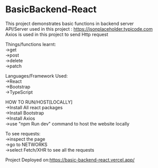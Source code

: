 # BasicBackend-React  
This project demonstrates basic functions in backend server  
API/Server used in this project : https://jsonplaceholder.typicode.com  
Axios is used in this project to send Http request  
  
Things/functions learnt:  
->get  
->post    
->delete    
->patch     
  
Languages/Framework Used:  
->React  
->Bootstrap    
->TypeScript    

 HOW TO RUN/HOST[LOCALLY]  
 ->Install All react packages    
 ->Install Bootstrap  
 ->Install Axios  
 ->use "npm Run dev" command to host the website locally    
  
 To see requests:  
 ->inspect the page  
 ->go to NETWORKS  
 ->select Fetch/XHR to see all the requests  
    
Project Deployed on:https://basic-backend-react.vercel.app/
